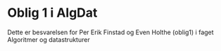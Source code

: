 # Oblig 1 i AlgDat

Dette er besvarelsen for Per Erik Finstad og Even Holthe (oblig1) i faget Algoritmer og datastrukturer
